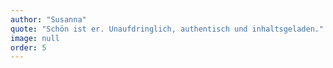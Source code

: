 ```yaml
---
author: "Susanna"
quote: "Schön ist er. Unaufdringlich, authentisch und inhaltsgeladen."
image: null
order: 5
---
```

